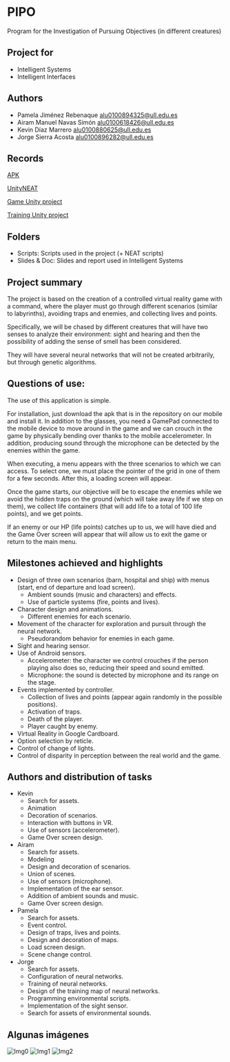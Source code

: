 # PIPO
Program for the Investigation of Pursuing Objectives (in different creatures)

## Project for
* Intelligent Systems
* Intelligent Interfaces

## Authors
* Pamela Jiménez Rebenaque alu0100894325@ull.edu.es
* Airam Manuel Navas Simón alu0100618426@ull.edu.es
* Kevin Díaz Marrero       alu0100880625@ull.edu.es
* Jorge Sierra Acosta      alu0100896282@ull.edu.es

## Records
[APK](https://drive.google.com/open?id=17g7tYbH74dhN2F856hqu6T8tr_TGyBYk)

[UnityNEAT](https://github.com/lordjesus/UnityNEAT)

[Game Unity project](https://drive.google.com/open?id=14U_4lWqVm_CRe3-H6riQn8gs2PSN_TZT)

[Training Unity project](https://drive.google.com/open?id=1qarURAvm1PKqzQ4ALgHL78Q3IwuzzoCy)

## Folders
* Scripts: Scripts used in the project (+ NEAT scripts)
* Slides & Doc: Slides and report used in Intelligent Systems

## Project summary
The project is based on the creation of a controlled virtual reality game with a command, where the player must go through different scenarios (similar to labyrinths), avoiding traps and enemies, and collecting lives and points.

Specifically, we will be chased by different creatures that will have two senses to analyze their environment: sight and hearing and then the possibility of adding the sense of smell has been considered.

They will have several neural networks that will not be created arbitrarily, but through genetic algorithms.

## Questions of use:

The use of this application is simple.

For installation, just download the apk that is in the repository on our mobile and install it. In addition to the glasses, you need a GamePad connected to the mobile device to move around in the game and we can crouch in the game by physically bending over thanks to the mobile accelerometer. In addition, producing sound through the microphone can be detected by the enemies within the game.

When executing, a menu appears with the three scenarios to which we can access. To select one, we must place the pointer of the grid in one of them for a few seconds. After this, a loading screen will appear.

Once the game starts, our objective will be to escape the enemies while we avoid the hidden traps on the ground (which will take away life if we step on them), we collect life containers (that will add life to a total of 100 life points), and we get points.

If an enemy or our HP (life points) catches up to us, we will have died and the Game Over screen will appear that will allow us to exit the game or return to the main menu.

## Milestones achieved and highlights
* Design of three own scenarios (barn, hospital and ship) with menus (start, end of departure and load screen).
  * Ambient sounds (music and characters) and effects.
  * Use of particle systems (fire, points and lives).
* Character design and animations.
  * Different enemies for each scenario.
* Movement of the character for exploration and pursuit through the neural network.
  * Pseudorandom behavior for enemies in each game.
* Sight and hearing sensor.
* Use of Android sensors.
  * Accelerometer: the character we control crouches if the person playing also does so, reducing their speed and sound emitted.
  * Microphone: the sound is detected by microphone and its range on the stage.
* Events implemented by controller.
  * Collection of lives and points (appear again randomly in the possible positions).
  * Activation of traps.
  * Death of the player.
  * Player caught by enemy.
* Virtual Reality in Google Cardboard.
* Option selection by reticle.
* Control of change of lights.
* Control of disparity in perception between the real world and the game.

## Authors and distribution of tasks

* Kevin
  * Search for assets.
  * Animation
  * Decoration of scenarios.
  * Interaction with buttons in VR.
  * Use of sensors (accelerometer).
  * Game Over screen design.
* Airam
  * Search for assets.
  * Modeling
  * Design and decoration of scenarios.
  * Union of scenes.
  * Use of sensors (microphone).
  * Implementation of the ear sensor.
  * Addition of ambient sounds and music.
  * Game Over screen design.
* Pamela
  * Search for assets.
  * Event control.
  * Design of traps, lives and points.
  * Design and decoration of maps.
  * Load screen design.
  * Scene change control.
* Jorge
  * Search for assets.
  * Configuration of neural networks.
  * Training of neural networks.
  * Design of the training map of neural networks.
  * Programming environmental scripts.
  * Implementation of the sight sensor.
  * Search for assets of environmental sounds.

## Algunas imágenes
![Img0](https://rawgit.com/Ediolot/pipo/master/Images/img0.png)
![Img1](https://rawgit.com/Ediolot/pipo/master/Images/img1.png)
![Img2](https://rawgit.com/Ediolot/pipo/master/Images/img2.png)
